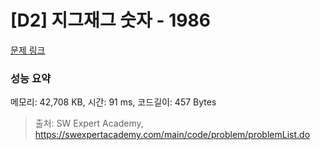 # [D2] 지그재그 숫자 - 1986 

[문제 링크](https://swexpertacademy.com/main/code/problem/problemDetail.do?contestProbId=AV5PxmBqAe8DFAUq) 

### 성능 요약

메모리: 42,708 KB, 시간: 91 ms, 코드길이: 457 Bytes



> 출처: SW Expert Academy, https://swexpertacademy.com/main/code/problem/problemList.do